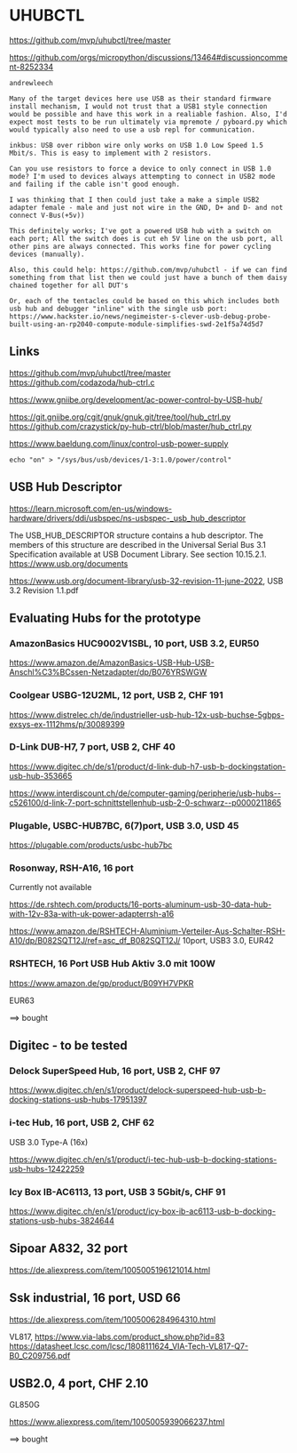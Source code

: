# UHUBCTL

https://github.com/mvp/uhubctl/tree/master

https://github.com/orgs/micropython/discussions/13464#discussioncomment-8252334
```
andrewleech

Many of the target devices here use USB as their standard firmware install mechanism, I would not trust that a USB1 style connection would be possible and have this work in a realiable fashion. Also, I'd expect most tests to be run ultimately via mpremote / pyboard.py which would typically also need to use a usb repl for communication.

inkbus: USB over ribbon wire only works on USB 1.0 Low Speed 1.5 Mbit/s. This is easy to implement with 2 resistors.

Can you use resistors to force a device to only connect in USB 1.0 mode? I'm used to devices always attempting to connect in USB2 mode and failing if the cable isn't good enough.

I was thinking that I then could just take a make a simple USB2 adapter female - male and just not wire in the GND, D+ and D- and not connect V-Bus(+5v))

This definitely works; I've got a powered USB hub with a switch on each port; All the switch does is cut eh 5V line on the usb port, all other pins are always connected. This works fine for power cycling devices (manually).

Also, this could help: https://github.com/mvp/uhubctl - if we can find something from that list then we could just have a bunch of them daisy chained together for all DUT's

Or, each of the tentacles could be based on this which includes both usb hub and debugger "inline" with the single usb port: https://www.hackster.io/news/negimeister-s-clever-usb-debug-probe-built-using-an-rp2040-compute-module-simplifies-swd-2e1f5a74d5d7
```

## Links

https://github.com/mvp/uhubctl/tree/master
https://github.com/codazoda/hub-ctrl.c

https://www.gniibe.org/development/ac-power-control-by-USB-hub/

https://git.gniibe.org/cgit/gnuk/gnuk.git/tree/tool/hub_ctrl.py
https://github.com/crazystick/py-hub-ctrl/blob/master/hub_ctrl.py


https://www.baeldung.com/linux/control-usb-power-supply

`echo "on" > "/sys/bus/usb/devices/1-3:1.0/power/control"`


## USB Hub Descriptor

https://learn.microsoft.com/en-us/windows-hardware/drivers/ddi/usbspec/ns-usbspec-_usb_hub_descriptor

The USB_HUB_DESCRIPTOR structure contains a hub descriptor. The members of this structure are described in the Universal Serial Bus 3.1 Specification available at USB Document Library. See section 10.15.2.1.
https://www.usb.org/documents

https://www.usb.org/document-library/usb-32-revision-11-june-2022, USB 3.2 Revision 1.1.pdf


## Evaluating Hubs for the prototype

### AmazonBasics HUC9002V1SBL, 10 port, USB 3.2, EUR50

https://www.amazon.de/AmazonBasics-USB-Hub-USB-Anschl%C3%BCssen-Netzadapter/dp/B076YRSWGW

### Coolgear USBG-12U2ML, 12 port, USB 2, CHF 191

https://www.distrelec.ch/de/industrieller-usb-hub-12x-usb-buchse-5gbps-exsys-ex-1112hms/p/30089399

### D-Link DUB-H7, 7 port, USB 2, CHF 40

https://www.digitec.ch/de/s1/product/d-link-dub-h7-usb-b-dockingstation-usb-hub-353665

https://www.interdiscount.ch/de/computer-gaming/peripherie/usb-hubs--c526100/d-link-7-port-schnittstellenhub-usb-2-0-schwarz--p0000211865

### Plugable, USBC-HUB7BC, 6(7)port, USB 3.0, USD 45

https://plugable.com/products/usbc-hub7bc


### Rosonway, RSH-A16, 16 port

Currently not available

https://de.rshtech.com/products/16-ports-aluminum-usb-30-data-hub-with-12v-83a-with-uk-power-adapterrsh-a16


https://www.amazon.de/RSHTECH-Aluminium-Verteiler-Aus-Schalter-RSH-A10/dp/B082SQT12J/ref=asc_df_B082SQT12J/ 10port, USB3 3.0, EUR42


### RSHTECH, 16 Port USB Hub Aktiv 3.0 mit 100W

https://www.amazon.de/gp/product/B09YH7VPKR

EUR63

==> bought

## Digitec - to be tested

### Delock SuperSpeed Hub, 16 port, USB 2, CHF 97

https://www.digitec.ch/en/s1/product/delock-superspeed-hub-usb-b-docking-stations-usb-hubs-17951397


### i-tec Hub, 16 port, USB 2, CHF 62

USB 3.0 Type-A (16x)

https://www.digitec.ch/en/s1/product/i-tec-hub-usb-b-docking-stations-usb-hubs-12422259

### Icy Box IB-AC6113, 13 port, USB 3 5Gbit/s, CHF 91

https://www.digitec.ch/en/s1/product/icy-box-ib-ac6113-usb-b-docking-stations-usb-hubs-3824644

## Sipoar A832, 32 port

https://de.aliexpress.com/item/1005005196121014.html

## Ssk industrial, 16 port, USD 66

https://de.aliexpress.com/item/1005006284964310.html

VL817, https://www.via-labs.com/product_show.php?id=83
https://datasheet.lcsc.com/lcsc/1808111624_VIA-Tech-VL817-Q7-B0_C209756.pdf


## USB2.0, 4 port, CHF 2.10

GL850G

https://www.aliexpress.com/item/1005005939066237.html

==> bought
